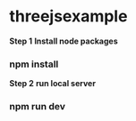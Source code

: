# threejsexample

**Step 1** 
**Install node packages**
### npm install

**Step 2** 
**run local server**
### npm run dev
